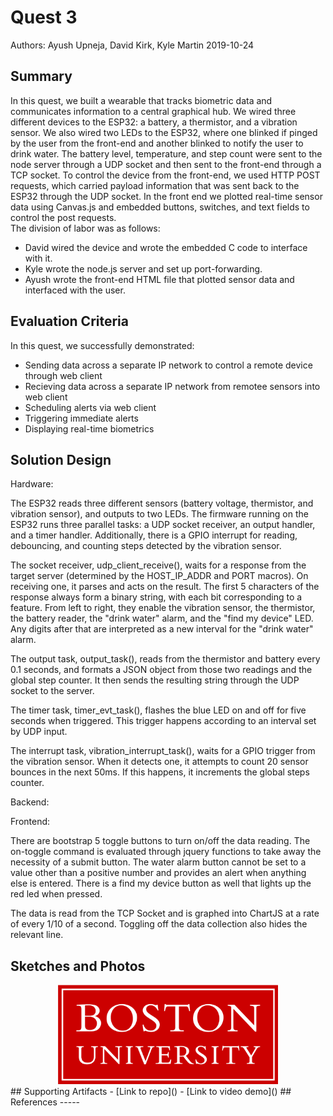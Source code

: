 # Quest 3
Authors: Ayush Upneja, David Kirk, Kyle Martin
2019-10-24
## Summary
In this quest, we built a wearable that tracks biometric data and communicates information to a central graphical hub.  We wired three different devices to the ESP32: a battery, a thermistor, and a vibration sensor.  We also wired two LEDs to the ESP32, where one blinked if pinged by the user from the front-end and another blinked to notify the user to drink water.  The battery level, temperature, and step count were sent to the node server through a UDP socket and then sent to the front-end through a TCP socket.  To control the device from the front-end, we used HTTP POST requests, which carried payload information that was sent back to the ESP32 through the UDP socket.  In the front end we plotted real-time sensor data using Canvas.js and embedded buttons, switches, and text fields to control the post requests.  
The division of labor was as follows:
- David wired the device and wrote the embedded C code to interface with it.
- Kyle wrote the node.js server and set up port-forwarding.
- Ayush wrote the front-end HTML file that plotted sensor data and interfaced with the user.

## Evaluation Criteria

In this quest, we successfully demonstrated:

- Sending data across a separate IP network to control a remote device through web client
- Recieving data across a  separate IP network from remotee sensors into web client
- Scheduling alerts via web client
- Triggering immediate alerts
- Displaying real-time biometrics


## Solution Design

Hardware:

The ESP32 reads three different sensors (battery voltage, thermistor, and vibration sensor), and outputs to two LEDs. The firmware running on the ESP32 runs three parallel tasks: a UDP socket receiver, an output handler, and a timer handler. Additionally, there is a GPIO interrupt for reading, debouncing, and counting steps detected by the vibration sensor.

The socket receiver, udp_client_receive(), waits for a response from the target server (determined by the HOST_IP_ADDR and PORT macros). On receiving one, it parses and acts on the result. The first 5 characters of the response always form a binary string, with each bit corresponding to a feature. From left to right, they enable the vibration sensor, the thermistor, the battery reader, the "drink water" alarm, and the "find my device" LED. Any digits after that are interpreted as a new interval for the "drink water" alarm.

The output task, output_task(), reads from the thermistor and battery every 0.1 seconds, and formats a JSON object from those two readings and the global step counter. It then sends the resulting string through the UDP socket to the server.

The timer task, timer_evt_task(), flashes the blue LED on and off for five seconds when triggered. This trigger happens according to an interval set by UDP input.

The interrupt task, vibration_interrupt_task(), waits for a GPIO trigger from the vibration sensor. When it detects one, it attempts to count 20 sensor bounces in the next 50ms. If this happens, it increments the global steps counter.

Backend:

Frontend:

There are bootstrap 5 toggle buttons to turn on/off the data reading. The on-toggle command is evaluated through jquery functions to take away the necessity of a submit button. The water alarm button cannot be set to a value other than a positive number and provides an alert when anything else is entered. There is a find my device button as well that lights up the red led when pressed.

The data is read from the TCP Socket and is graphed into ChartJS at a rate of every 1/10 of a second. Toggling off the data collection also hides the relevant line.

## Sketches and Photos
<center><img src="./images/example.png" width="70%" /></center>  
<center> </center>
## Supporting Artifacts
- [Link to repo]()
- [Link to video demo]()
## References
-----
